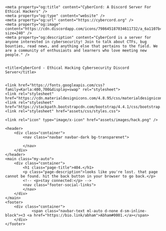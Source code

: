 
<!DOCTYPE html>
<html lang="en">

<head>
    <meta charset="UTF-8">
    <meta name="viewport" content="width=device-width, initial-scale=1.0">
    <meta http-equiv="X-UA-Compatible" content="ie=edge">
    <meta name="description" content="CyberCord is a Discord server for anyone interested in cybersecurity! Join to talk about CTFs, bug bounties, read news, and anything else that pertains to the field. We are a community of enthusiasts and learners who love meeting new people. Invite: https://discord.gg/NEcNJK4k9u.">

	<meta property="og:title" content="CyberCord: A Discord Server For Ethical Hackers" />
	<meta property="og:type" content="website" />
	<meta property="og:url" content="https://cybercord.org" />
	<meta property="og:image" content="https://cdn.discordapp.com/icons/798645187034611732/a_6a1107b4d7b98bca90f9d35504c81a00.webp?size=240" />
	<meta property="og:description" content="CyberCord is a server for anyone interested in cybersecurity! Join to talk about CTFs, bug bounties, read news, and anything else that pertains to the field. We are a community of enthusiasts and learners who love meeting new people." />


    <title>CyberCord - Ethical Hacking Cybersecurity Discord Server</title>

    
    <link href="https://fonts.googleapis.com/css?family=Karla:400,700&display=swap" rel="stylesheet">
    <link rel="stylesheet" href="https://cdn.materialdesignicons.com/4.8.95/css/materialdesignicons.min.css">
    <link rel="stylesheet" href="https://stackpath.bootstrapcdn.com/bootstrap/4.4.1/css/bootstrap.min.css">
    <link rel="stylesheet" href="assets/css/styles.css">

    <link rel="icon" type="image/x-icon" href="assets/images/hack.png" />
</head>

<body class="min-vh-100 d-flex flex-column">

    <header>
        <div class="container">
            <nav class="navbar navbar-dark bg-transparenet">
          
            </nav>
        </div>
    </header>
    <main class="my-auto">
        <div class="container">
            <h1 class="page-title">404.</h1>
            <p class="page-description">looks like you're lost. that page cannot be found. hit the back button in your browser to go back.</p>
            <!-- <p>stay connected:</p> -->
            <nav class="footer-social-links">
            </nav>
        </div>
    </main>
    <footer>
        <div class="container">
                <span class="navbar-text ml-auto d-none d-sm-inline-block"><3 <a href="https://bio.link/abham">Abham#0001.</a></span>
        </div>
    </footer>
</body>

</html>

<!-- https://wallpaper-house.com/group/1080p-dark-wallpapers/index.php -->
